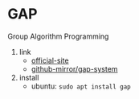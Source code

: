# GAP

Group Algorithm Programming

1. link
   * [official-site](https://www.gap-system.org/)
   * [github-mirror/gap-system](https://github.com/gap-system)
2. install
   * ubuntu: `sudo apt install gap`
